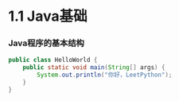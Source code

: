 # 1.1 Java基础

### Java程序的基本结构
```java
public class HelloWorld {
    public static void main(String[] args) {
        System.out.println("你好，LeetPython");
    }
}
```



